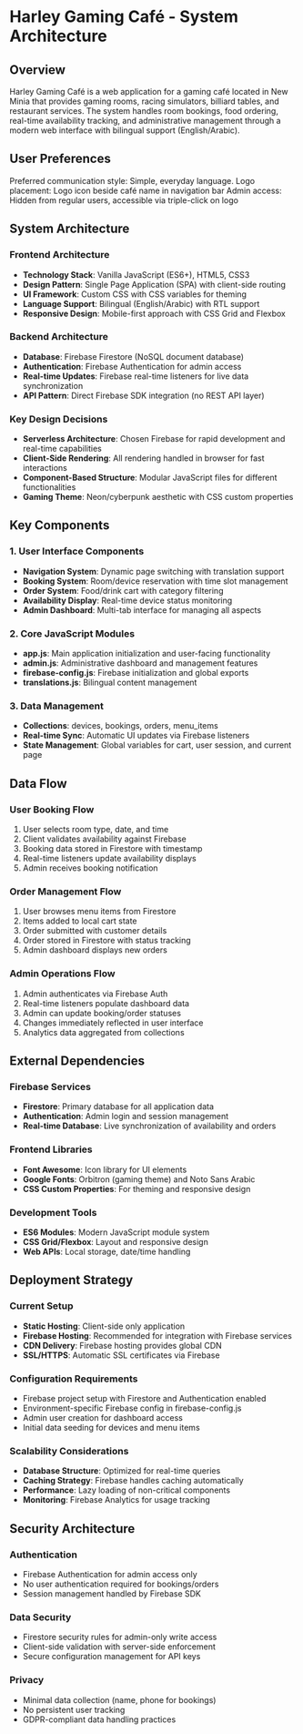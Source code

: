 # Harley Gaming Café - System Architecture

## Overview

Harley Gaming Café is a web application for a gaming café located in New Minia that provides gaming rooms, racing simulators, billiard tables, and restaurant services. The system handles room bookings, food ordering, real-time availability tracking, and administrative management through a modern web interface with bilingual support (English/Arabic).

## User Preferences

Preferred communication style: Simple, everyday language.
Logo placement: Logo icon beside café name in navigation bar
Admin access: Hidden from regular users, accessible via triple-click on logo

## System Architecture

### Frontend Architecture
- **Technology Stack**: Vanilla JavaScript (ES6+), HTML5, CSS3
- **Design Pattern**: Single Page Application (SPA) with client-side routing
- **UI Framework**: Custom CSS with CSS variables for theming
- **Language Support**: Bilingual (English/Arabic) with RTL support
- **Responsive Design**: Mobile-first approach with CSS Grid and Flexbox

### Backend Architecture
- **Database**: Firebase Firestore (NoSQL document database)
- **Authentication**: Firebase Authentication for admin access
- **Real-time Updates**: Firebase real-time listeners for live data synchronization
- **API Pattern**: Direct Firebase SDK integration (no REST API layer)

### Key Design Decisions
- **Serverless Architecture**: Chosen Firebase for rapid development and real-time capabilities
- **Client-Side Rendering**: All rendering handled in browser for fast interactions
- **Component-Based Structure**: Modular JavaScript files for different functionalities
- **Gaming Theme**: Neon/cyberpunk aesthetic with CSS custom properties

## Key Components

### 1. User Interface Components
- **Navigation System**: Dynamic page switching with translation support
- **Booking System**: Room/device reservation with time slot management
- **Order System**: Food/drink cart with category filtering
- **Availability Display**: Real-time device status monitoring
- **Admin Dashboard**: Multi-tab interface for managing all aspects

### 2. Core JavaScript Modules
- **app.js**: Main application initialization and user-facing functionality
- **admin.js**: Administrative dashboard and management features
- **firebase-config.js**: Firebase initialization and global exports
- **translations.js**: Bilingual content management

### 3. Data Management
- **Collections**: devices, bookings, orders, menu_items
- **Real-time Sync**: Automatic UI updates via Firebase listeners
- **State Management**: Global variables for cart, user session, and current page

## Data Flow

### User Booking Flow
1. User selects room type, date, and time
2. Client validates availability against Firebase
3. Booking data stored in Firestore with timestamp
4. Real-time listeners update availability displays
5. Admin receives booking notification

### Order Management Flow
1. User browses menu items from Firestore
2. Items added to local cart state
3. Order submitted with customer details
4. Order stored in Firestore with status tracking
5. Admin dashboard displays new orders

### Admin Operations Flow
1. Admin authenticates via Firebase Auth
2. Real-time listeners populate dashboard data
3. Admin can update booking/order statuses
4. Changes immediately reflected in user interface
5. Analytics data aggregated from collections

## External Dependencies

### Firebase Services
- **Firestore**: Primary database for all application data
- **Authentication**: Admin login and session management
- **Real-time Database**: Live synchronization of availability and orders

### Frontend Libraries
- **Font Awesome**: Icon library for UI elements
- **Google Fonts**: Orbitron (gaming theme) and Noto Sans Arabic
- **CSS Custom Properties**: For theming and responsive design

### Development Tools
- **ES6 Modules**: Modern JavaScript module system
- **CSS Grid/Flexbox**: Layout and responsive design
- **Web APIs**: Local storage, date/time handling

## Deployment Strategy

### Current Setup
- **Static Hosting**: Client-side only application
- **Firebase Hosting**: Recommended for integration with Firebase services
- **CDN Delivery**: Firebase hosting provides global CDN
- **SSL/HTTPS**: Automatic SSL certificates via Firebase

### Configuration Requirements
- Firebase project setup with Firestore and Authentication enabled
- Environment-specific Firebase config in firebase-config.js
- Admin user creation for dashboard access
- Initial data seeding for devices and menu items

### Scalability Considerations
- **Database Structure**: Optimized for real-time queries
- **Caching Strategy**: Firebase handles caching automatically
- **Performance**: Lazy loading of non-critical components
- **Monitoring**: Firebase Analytics for usage tracking

## Security Architecture

### Authentication
- Firebase Authentication for admin access only
- No user authentication required for bookings/orders
- Session management handled by Firebase SDK

### Data Security
- Firestore security rules for admin-only write access
- Client-side validation with server-side enforcement
- Secure configuration management for API keys

### Privacy
- Minimal data collection (name, phone for bookings)
- No persistent user tracking
- GDPR-compliant data handling practices